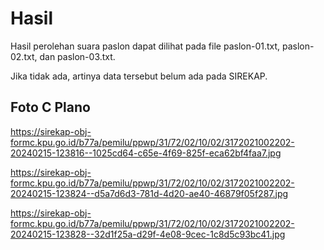 # Hasil

Hasil perolehan suara paslon dapat dilihat pada file paslon-01.txt, paslon-02.txt, dan paslon-03.txt.

Jika tidak ada, artinya data tersebut belum ada pada SIREKAP.

## Foto C Plano

https://sirekap-obj-formc.kpu.go.id/b77a/pemilu/ppwp/31/72/02/10/02/3172021002202-20240215-123816--1025cd64-c65e-4f69-825f-eca62bf4faa7.jpg

https://sirekap-obj-formc.kpu.go.id/b77a/pemilu/ppwp/31/72/02/10/02/3172021002202-20240215-123824--d5a7d6d3-781d-4d20-ae40-46879f05f287.jpg

https://sirekap-obj-formc.kpu.go.id/b77a/pemilu/ppwp/31/72/02/10/02/3172021002202-20240215-123828--32d1f25a-d29f-4e08-9cec-1c8d5c93bc41.jpg
